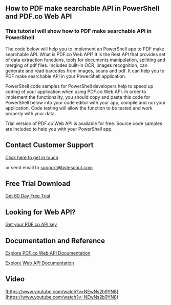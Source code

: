 ## How to PDF make searchable API in PowerShell and PDF.co Web API

### This tutorial will show how to PDF make searchable API in PowerShell

The code below will help you to implement an PowerShell app to PDF make searchable API. What is PDF.co Web API? It is the Rest API that provides set of data extraction functions, tools for documents manipulation, splitting and merging of pdf files. Includes built-in OCR, images recognition, can generate and read barcodes from images, scans and pdf. It can help you to PDF make searchable API in your PowerShell application.

PowerShell code samples for PowerShell developers help to speed up coding of your application when using PDF.co Web API. In order to implement the functionality, you should copy and paste this code for PowerShell below into your code editor with your app, compile and run your application. Code testing will allow the function to be tested and work properly with your data.

Trial version of PDF.co Web API is available for free. Source code samples are included to help you with your PowerShell app.

## Contact Customer Support

[Click here to get in touch](https://bytescout.zendesk.com/hc/en-us/requests/new?subject=PDF.co%20Web%20API%20Question)

or send email to [support@bytescout.com](mailto:support@bytescout.com?subject=PDF.co%20Web%20API%20Question) 

## Free Trial Download

[Get 60 Day Free Trial](https://bytescout.com/download/web-installer?utm_source=github-readme)

## Looking for Web API? 

[Get your PDF.co API key](https://pdf.co/documentation/api?utm_source=github-readme)

## Documentation and Reference

[Explore PDF.co Web API Documentation](https://bytescout.com/documentation/index.html?utm_source=github-readme)

[Explore Web API Documentation](https://pdf.co/documentation/api?utm_source=github-readme)

## Video

[https://www.youtube.com/watch?v=NEwNs2b9YN8](https://www.youtube.com/watch?v=NEwNs2b9YN8)